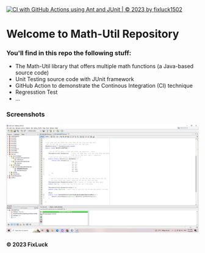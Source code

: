 [![CI with GitHub Actions using Ant and JUnit | © 2023 by fixluck1502](https://github.com/FixLuck/math-util/actions/workflows/ci-junit.yml/badge.svg)](https://github.com/FixLuck/math-util/actions/workflows/ci-junit.yml)

# Welcome to Math-Util Repository
### You'll find in this repo the following stuff:
* The Math-Util library that offers multiple math functions (a Java-based source code)
* Unit Testing source code with JUnit framework
* GitHub Action to demonstrate the Continous Integration (CI) technique
* Regresstion Test
* ...

### Screenshots
![DDT & TDD with JUnit](https://github.com/FixLuck/math-util/blob/main/images/DDT%20with%20JUnit.png	)

#### © 2023 FixLuck	